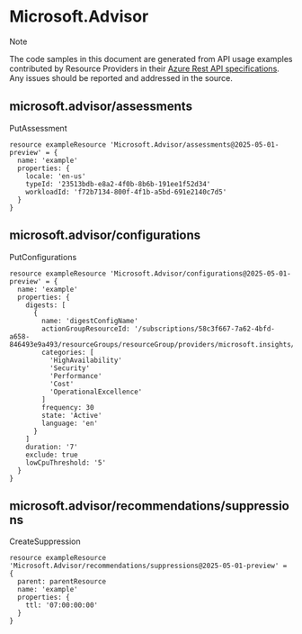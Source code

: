 # Microsoft.Advisor
  
> [!NOTE]
> The code samples in this document are generated from API usage examples contributed by Resource Providers in their [Azure Rest API specifications](https://github.com/Azure/azure-rest-api-specs). Any issues should be reported and addressed in the source.


## microsoft.advisor/assessments

PutAssessment
```bicep
resource exampleResource 'Microsoft.Advisor/assessments@2025-05-01-preview' = {
  name: 'example'
  properties: {
    locale: 'en-us'
    typeId: '23513bdb-e8a2-4f0b-8b6b-191ee1f52d34'
    workloadId: 'f72b7134-800f-4f1b-a5bd-691e2140c7d5'
  }
}
```

## microsoft.advisor/configurations

PutConfigurations
```bicep
resource exampleResource 'Microsoft.Advisor/configurations@2025-05-01-preview' = {
  name: 'example'
  properties: {
    digests: [
      {
        name: 'digestConfigName'
        actionGroupResourceId: '/subscriptions/58c3f667-7a62-4bfd-a658-846493e9a493/resourceGroups/resourceGroup/providers/microsoft.insights/actionGroups/actionGroupName'
        categories: [
          'HighAvailability'
          'Security'
          'Performance'
          'Cost'
          'OperationalExcellence'
        ]
        frequency: 30
        state: 'Active'
        language: 'en'
      }
    ]
    duration: '7'
    exclude: true
    lowCpuThreshold: '5'
  }
}
```

## microsoft.advisor/recommendations/suppressions

CreateSuppression
```bicep
resource exampleResource 'Microsoft.Advisor/recommendations/suppressions@2025-05-01-preview' = {
  parent: parentResource 
  name: 'example'
  properties: {
    ttl: '07:00:00:00'
  }
}
```

